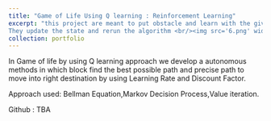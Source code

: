 ```yaml
---
title: "Game of Life Using Q learning : Reinforcement Learning"
excerpt: "this project are meant to put obstacle and learn with the given environment.
They update the state and rerun the algorithm <br/><img src='6.png' width='700' height='800' >"
collection: portfolio
---
```


In Game of life by using Q learning approach we develop a autonomous methods in which block find the best possible path and precise path to move into right destination by using Learning Rate and Discount Factor.

Approach used: Bellman Equation,Markov Decision Process,Value iteration.

Github : TBA
